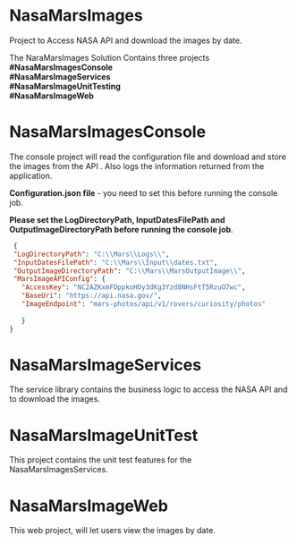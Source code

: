 # NasaMarsImages
Project to Access NASA API and download the images by date.

The NaraMarsImages Solution Contains three projects   
**#NasaMarsImagesConsole**  
**#NasaMarsImageServices**  
**#NasaMarsImageUnitTesting**  
**#NasaMarsImageWeb**  


# NasaMarsImagesConsole

 The console project will read the configuration file  and download and store the images from the API . Also logs the information returned from the application.
 
 **Configuration.json file**  - you need to set this before running the console job.
 
 **Please set the LogDirectoryPath, InputDatesFilePath and OutputImageDirectoryPath before running the console job**.
 
 ```json
  {
  "LogDirectoryPath": "C:\\Mars\\Logs\\",
  "InputDatesFilePath": "C:\\Mars\\Input\\dates.txt",
  "OutputImageDirectoryPath": "C:\\Mars\\MarsOutputImage\\",
  "MarsImageAPIConfig": {
    "AccessKey": "NC2AZKxmFDppkoHOy3dKg3Yzd8NHsFtT5RzuO7wc",
    "BaseUri": "https://api.nasa.gov/",
    "ImageEndpoint": "mars-photos/api/v1/rovers/curiosity/photos"
	
	}
} 
```

# NasaMarsImageServices

The service library contains the  business logic to access the NASA API and  to download the images.

# NasaMarsImageUnitTest

This project contains the unit test features for the  NasaMarsImagesServices.

# NasaMarsImageWeb

This web project, will let users view the images by date.
